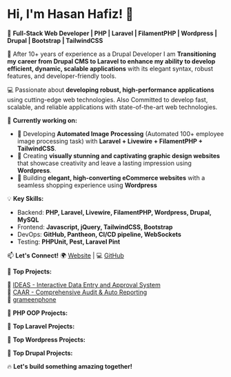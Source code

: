 # Hi, I'm Hasan Hafiz! 👋  

🚀 **Full-Stack Web Developer | PHP | Laravel | FilamentPHP | Wordpress | Drupal | Bootstrap | TailwindCSS**  

🔔 After 10+ years of experience as a Drupal Developer I am **Transitioning my career from Drupal CMS to Laravel to enhance my ability to develop efficient, dynamic, scalable applications** with its elegant syntax, robust features, and developer-friendly tools.

💻 Passionate about **developing robust, high-performance applications** using cutting-edge web technologies. Also Committed to develop fast, scalable, and reliable applications with state-of-the-art web technologies.

🔭 **Currently working on:**  
- 🚀 Developing **Automated Image Processing** (Automated 100+ employee image processing task) with **Laravel + Livewire + FilamentPHP + TailwindCSS**.
- 🚀 Creating **visually stunning and captivating graphic design websites** that showcase creativity and leave a lasting impression using **Wordpress**.
- 🚀 Building **elegant, high-converting eCommerce websites** with a seamless shopping experience using **Wordpress**


💡 **Key Skills:**  
- Backend: **PHP, Laravel, Livewire, FilamentPHP, Wordpress, Drupal, MySQL**  
- Frontend: **Javascript, jQuery, TailwindCSS, Bootstrap**  
- DevOps: **GitHub, Pantheon, CI/CD pipeline, WebSockets**  
- Testing: **PHPUnit, Pest, Laravel Pint**  

📫 **Let's Connect!**
🌍 [Website](https://dev-hasanhafiz.pantheonsite.io) |  💻 [GitHub](https://github.com/hasanhafiz)  

🚀 **Top Projects:**  

🔹 [IDEAS - Interactive Data Entry and Approval System ](https://pidimfoundation.xyz/)  
🔹 [CAAR - Comprehensive Audit & Auto Reporting](https://caar.pidimfoundation.xyz)  
🔹 [grameenphone](https://www.grameenphone.com/)  

🚀 **PHP OOP Projects:**  

🚀 **Top Laravel Projects:**  

🚀 **Top Wordpress Projects:**

🚀 **Top Drupal Projects:**  

🔥 **Let's build something amazing together!**  
